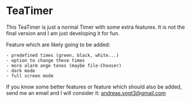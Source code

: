 # TeaTimer
This TeaTimer is just a normal Timer with some extra features.
It is not the final version and I am just developing it for fun.

Feature which are likely going to be added:

    - predefined times (green, black, white...)
    - option to change these times
    - more alarm ange tones (maybe file-Chooser)
    - dark mode
    - full screen mode

If you know some better features or feature which should also be added,
send me an email and I will consider it: andreas.vogt3@gmail.com

